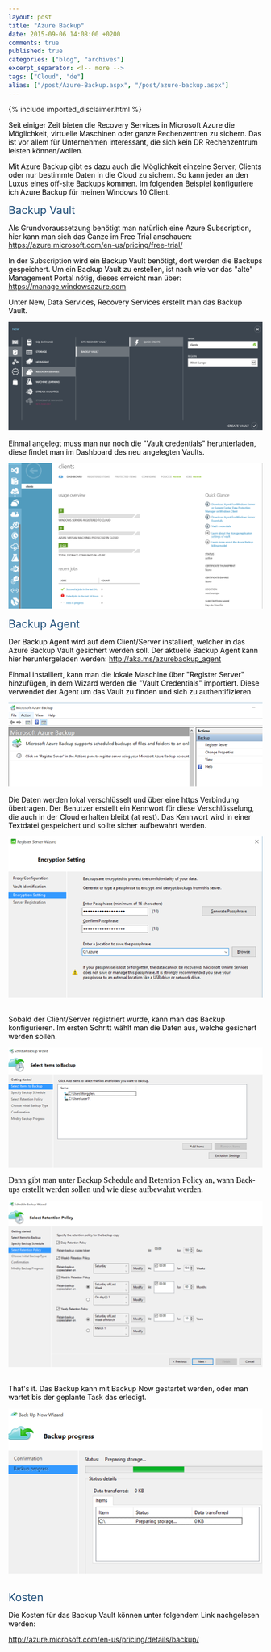 ```yaml
---
layout: post
title: "Azure Backup"
date: 2015-09-06 14:08:00 +0200
comments: true
published: true
categories: ["blog", "archives"]
excerpt_separator: <!-- more -->
tags: ["Cloud", "de"]
alias: ["/post/Azure-Backup.aspx", "/post/azure-backup.aspx"]
---
```

<!-- more -->
{% include imported_disclaimer.html %}
<p><span style="color:black">Seit einiger Zeit bieten die Recovery Services in Microsoft Azure die Möglichkeit, virtuelle Maschinen oder ganze Rechenzentren zu sichern. Das ist vor allem für Unternehmen interessant, die sich kein DR Rechenzentrum leisten können/wollen.
</span></p><p><span style="color:black">Mit Azure Backup gibt es dazu auch&nbsp;die Möglichkeit einzelne Server, Clients oder nur bestimmte Daten in die Cloud zu sichern. So kann jeder an den Luxus eines off-site Backups kommen. Im folgenden Beispiel konfiguriere ich Azure Backup für meinen Windows 10 Client.
</span>&nbsp;</p><p><span style="color:#1e4e79; font-size:16pt">Backup Vault
</span></p><p><span style="color:black">Als Grundvoraussetzung benötigt man natürlich eine Azure Subscription, hier kann man sich das Ganze im Free Trial anschauen: <a href="https://azure.microsoft.com/en-us/pricing/free-trial/">https://azure.microsoft.com/en-us/pricing/free-trial/</a>
&nbsp;	</span></p><p><span style="color:black">In der Subscription wird ein Backup Vault benötigt, dort werden die Backups gespeichert. Um ein Backup Vault zu erstellen, ist nach wie vor das "alte" Management Portal nötig, dieses erreicht man über: <a href="https://manage.windowsazure.com">https://manage.windowsazure.com</a>
&nbsp;	</span></p><p><span style="color:black">Unter New, Data Services, Recovery Services erstellt man das Backup Vault.
</span></p><p><img alt="" src="/assets/090615_1407_AzureBackup1.png"><span style="color:black">
</span></p><p><span style="color:black">Einmal angelegt muss man nur noch die "Vault credentials" herunterladen, diese findet man im Dashboard des neu angelegten Vaults.
</span></p><p><img alt="" src="/assets/090615_1407_AzureBackup2.png"><span style="color:black">
</span></p><p><span style="color:#1e4e79; font-size:16pt">Backup Agent
</span></p><p><span style="color:black">Der Backup Agent wird auf dem Client/Server installiert, welcher in das Azure Backup Vault gesichert werden soll. Der aktuelle Backup Agent kann hier heruntergeladen werden: <a href="http://aka.ms/azurebackup_agent">http://aka.ms/azurebackup_agent</a>
&nbsp;	</span></p><p><span style="color:black">Einmal installiert, kann man die lokale Maschine über "Register Server" hinzufügen, in dem Wizard werden die "Vault Credentials" importiert. Diese verwendet der Agent um das Vault zu finden und sich zu authentifizieren. 
</span></p><p><img alt="" src="/assets/090615_1407_AzureBackup3.png"></p><p><span style="color:black">Die Daten werden lokal verschlüsselt und über eine https Verbindung übertragen. Der Benutzer erstellt ein Kennwort für diese Verschlüsselung, die auch in der Cloud erhalten bleibt (at rest). Das Kennwort wird in einer Textdatei gespeichert und sollte sicher aufbewahrt werden.
</span></p><p><img alt="" src="/assets/090615_1407_AzureBackup4.png"><span style="color:black">
&nbsp;	</span></p><p><span style="color:black">Sobald der Client/Server registriert wurde, kann man das Backup konfigurieren. Im ersten Schritt wählt man die Daten aus, welche gesichert werden sollen.
</span></p><p><img alt="" src="/assets/090615_1407_AzureBackup5.png"><span style="color:black">
		</span></p><span style="color:black"><p><span lang="DE" style="mso-bidi-font-size:11.0pt;mso-ascii-font-family:Calibri;mso-hansi-font-family:&#10;Calibri;color:black;mso-ansi-language:DE"><font face="Calibri" size="3">Dann gibt man unter Backup Schedule
and Retention Policy an, wann Backups erstellt werden sollen und wie diese
aufbewahrt werden.</font></span></p></span><p><img alt="" src="/assets/090615_1407_AzureBackup6.png"><span style="color:black">
&nbsp;	</span></p><p><span style="color:black">That's it. Das Backup kann mit Backup Now gestartet werden, oder man wartet bis der geplante Task das erledigt.
</span></p><p><img alt="" src="/assets/090615_1407_AzureBackup7.png"><span style="color:black">
&nbsp;	</span></p><p><span style="color:#1e4e79; font-size:16pt">Kosten
</span></p><p><span style="color:black">Die Kosten für&nbsp;das Backup Vault können unter folgendem Link nachgelesen werden:
</span></p><p><a href="http://azure.microsoft.com/en-us/pricing/details/backup/">http://azure.microsoft.com/en-us/pricing/details/backup/</a><span style="color:black">
&nbsp;	</span></p>
